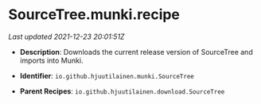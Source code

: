 # SourceTree.munki.recipe

_Last updated 2021-12-23 20:01:51Z_

- **Description**: Downloads the current release version of SourceTree and imports into Munki.

- **Identifier**: `io.github.hjuutilainen.munki.SourceTree`

- **Parent Recipes**: `io.github.hjuutilainen.download.SourceTree`
